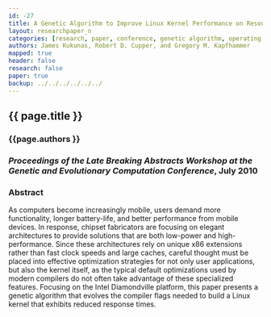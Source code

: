 ```yaml
---
id: -27
title: A Genetic Algorithm to Improve Linux Kernel Performance on Resource-Constrained Devices
layout: researchpaper_n
categories: [research, paper, conference, genetic algorithm, operating systems]
authors: James Kukunas, Robert D. Cupper, and Gregory M. Kapfhammer
mapped: true
header: false
research: false
paper: true
backup: ../../../../../../
---
```


## {{ page.title }} [<i class="fa fa-download"></i>]({{site.baseurl}}download/research/papers/lbagecco2010-kukunas-cupper-kapfhammer.pdf "Download this Paper!")

### {{page.authors }}

### <em>Proceedings of the Late Breaking Abstracts Workshop at the Genetic and Evolutionary Computation Conference</em>, July 2010

### Abstract

As computers become increasingly mobile, users demand more functionality, longer battery-life, and better performance
from mobile devices. In response, chipset fabricators are focusing on elegant architectures to provide solutions that
are both low-power and high-performance. Since these architectures rely on unique x86 extensions rather than fast clock
speeds and large caches, careful thought must be placed into effective optimization strategies for not only user
applications, but also the kernel itself, as the typical default optimizations used by modern compilers do not often
take advantage of these specialized features. Focusing on the Intel Diamondville platform, this paper presents a genetic
algorithm that evolves the compiler flags needed to build a Linux kernel that exhibits reduced response times.
